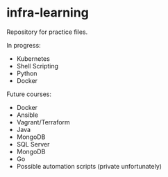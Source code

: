 # infra-learning

Repository for practice files.

In progress:
- Kubernetes
- Shell Scripting
- Python
- Docker

Future courses:
- Docker
- Ansible
- Vagrant/Terraform
- Java
- MongoDB
- SQL Server
- MongoDB
- Go
- Possible automation scripts (private unfortunately)
